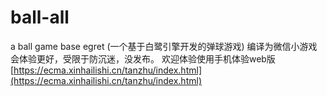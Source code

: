 # ball-all
a ball game  base egret   (一个基于白鹭引擎开发的弹球游戏) 编译为微信小游戏会体验更好，受限于防沉迷，没发布。
欢迎体验使用手机体验web版[https://ecma.xinhailishi.cn/tanzhu/index.html](https://ecma.xinhailishi.cn/tanzhu/index.html)
